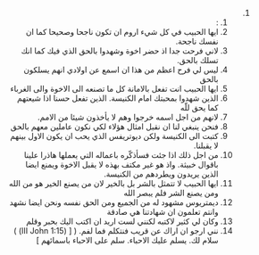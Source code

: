 <ol dir="rtl">
  <li>
    <ol>
      <li>:</li>
      <li>ايها الحبيب في كل شيء اروم ان تكون ناجحا وصحيحا كما ان نفسك ناجحة.</li>
      <li>لاني فرحت جدا اذ حضر اخوة وشهدوا بالحق الذي فيك كما انك تسلك بالحق.</li>
      <li>ليس لي فرح اعظم من هذا ان اسمع عن اولادي انهم يسلكون بالحق</li>
      <li>ايها الحبيب انت تفعل بالامانة كل ما تصنعه الى الاخوة والى الغرباء</li>
      <li>الذين شهدوا بمحبتك امام الكنيسة. الذين تفعل حسنا اذا شيعتهم كما يحق للّه</li>
      <li>لانهم من اجل اسمه خرجوا وهم لا يأخذون شيئا من الامم.</li>
      <li>فنحن ينبغي لنا ان نقبل امثال هؤلاء لكي نكون عاملين معهم بالحق</li>
      <li>كتبت الى الكنيسة ولكن ديوتريفس الذي يحب ان يكون الاول بينهم لا يقبلنا.</li>
      <li>من اجل ذلك اذا جئت فسأذكّره باعماله التي يعملها هاذرا علينا باقوال خبيثة. واذ هو غير مكتف بهذه لا يقبل الاخوة ويمنع ايضا الذين يريدون ويطردهم من الكنيسة.</li>
      <li>ايها الحبيب لا تتمثل بالشر بل بالخير لان من يصنع الخير هو من الله ومن يصنع الشر فلم يبصر الله</li>
      <li>ديمتريوس مشهود له من الجميع ومن الحق نفسه ونحن ايضا نشهد وانتم تعلمون ان شهادتنا هي صادقة</li>
      <li>وكان لي كثير لاكتبه لكنني لست اريد ان اكتب اليك بحبر وقلم</li>
      <li>نني ارجو ان اراك عن قريب فنتكلم فما لفم. ( [ (III John 1:15) ) سلام لك. يسلم عليك الاحباء. سلم على الاحباء باسمائهم ]</li>
    </ol>
  </li>
</ol>
